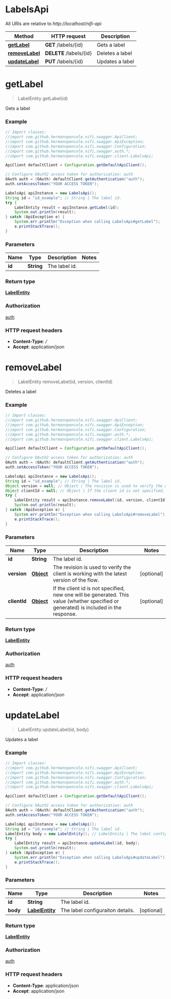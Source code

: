 # LabelsApi

All URIs are relative to *http://localhost/nifi-api*

Method | HTTP request | Description
------------- | ------------- | -------------
[**getLabel**](LabelsApi.md#getLabel) | **GET** /labels/{id} | Gets a label
[**removeLabel**](LabelsApi.md#removeLabel) | **DELETE** /labels/{id} | Deletes a label
[**updateLabel**](LabelsApi.md#updateLabel) | **PUT** /labels/{id} | Updates a label


<a name="getLabel"></a>
# **getLabel**
> LabelEntity getLabel(id)

Gets a label



### Example
```java
// Import classes:
//import com.github.hermannpencole.nifi.swagger.ApiClient;
//import com.github.hermannpencole.nifi.swagger.ApiException;
//import com.github.hermannpencole.nifi.swagger.Configuration;
//import com.github.hermannpencole.nifi.swagger.auth.*;
//import com.github.hermannpencole.nifi.swagger.client.LabelsApi;

ApiClient defaultClient = Configuration.getDefaultApiClient();

// Configure OAuth2 access token for authorization: auth
OAuth auth = (OAuth) defaultClient.getAuthentication("auth");
auth.setAccessToken("YOUR ACCESS TOKEN");

LabelsApi apiInstance = new LabelsApi();
String id = "id_example"; // String | The label id.
try {
    LabelEntity result = apiInstance.getLabel(id);
    System.out.println(result);
} catch (ApiException e) {
    System.err.println("Exception when calling LabelsApi#getLabel");
    e.printStackTrace();
}
```

### Parameters

Name | Type | Description  | Notes
------------- | ------------- | ------------- | -------------
 **id** | **String**| The label id. |

### Return type

[**LabelEntity**](LabelEntity.md)

### Authorization

[auth](../README.md#auth)

### HTTP request headers

 - **Content-Type**: */*
 - **Accept**: application/json

<a name="removeLabel"></a>
# **removeLabel**
> LabelEntity removeLabel(id, version, clientId)

Deletes a label



### Example
```java
// Import classes:
//import com.github.hermannpencole.nifi.swagger.ApiClient;
//import com.github.hermannpencole.nifi.swagger.ApiException;
//import com.github.hermannpencole.nifi.swagger.Configuration;
//import com.github.hermannpencole.nifi.swagger.auth.*;
//import com.github.hermannpencole.nifi.swagger.client.LabelsApi;

ApiClient defaultClient = Configuration.getDefaultApiClient();

// Configure OAuth2 access token for authorization: auth
OAuth auth = (OAuth) defaultClient.getAuthentication("auth");
auth.setAccessToken("YOUR ACCESS TOKEN");

LabelsApi apiInstance = new LabelsApi();
String id = "id_example"; // String | The label id.
Object version = null; // Object | The revision is used to verify the client is working with the latest version of the flow.
Object clientId = null; // Object | If the client id is not specified, new one will be generated. This value (whether specified or generated) is included in the response.
try {
    LabelEntity result = apiInstance.removeLabel(id, version, clientId);
    System.out.println(result);
} catch (ApiException e) {
    System.err.println("Exception when calling LabelsApi#removeLabel");
    e.printStackTrace();
}
```

### Parameters

Name | Type | Description  | Notes
------------- | ------------- | ------------- | -------------
 **id** | **String**| The label id. |
 **version** | [**Object**](.md)| The revision is used to verify the client is working with the latest version of the flow. | [optional]
 **clientId** | [**Object**](.md)| If the client id is not specified, new one will be generated. This value (whether specified or generated) is included in the response. | [optional]

### Return type

[**LabelEntity**](LabelEntity.md)

### Authorization

[auth](../README.md#auth)

### HTTP request headers

 - **Content-Type**: */*
 - **Accept**: application/json

<a name="updateLabel"></a>
# **updateLabel**
> LabelEntity updateLabel(id, body)

Updates a label



### Example
```java
// Import classes:
//import com.github.hermannpencole.nifi.swagger.ApiClient;
//import com.github.hermannpencole.nifi.swagger.ApiException;
//import com.github.hermannpencole.nifi.swagger.Configuration;
//import com.github.hermannpencole.nifi.swagger.auth.*;
//import com.github.hermannpencole.nifi.swagger.client.LabelsApi;

ApiClient defaultClient = Configuration.getDefaultApiClient();

// Configure OAuth2 access token for authorization: auth
OAuth auth = (OAuth) defaultClient.getAuthentication("auth");
auth.setAccessToken("YOUR ACCESS TOKEN");

LabelsApi apiInstance = new LabelsApi();
String id = "id_example"; // String | The label id.
LabelEntity body = new LabelEntity(); // LabelEntity | The label configuraiton details.
try {
    LabelEntity result = apiInstance.updateLabel(id, body);
    System.out.println(result);
} catch (ApiException e) {
    System.err.println("Exception when calling LabelsApi#updateLabel");
    e.printStackTrace();
}
```

### Parameters

Name | Type | Description  | Notes
------------- | ------------- | ------------- | -------------
 **id** | **String**| The label id. |
 **body** | [**LabelEntity**](LabelEntity.md)| The label configuraiton details. | [optional]

### Return type

[**LabelEntity**](LabelEntity.md)

### Authorization

[auth](../README.md#auth)

### HTTP request headers

 - **Content-Type**: application/json
 - **Accept**: application/json


